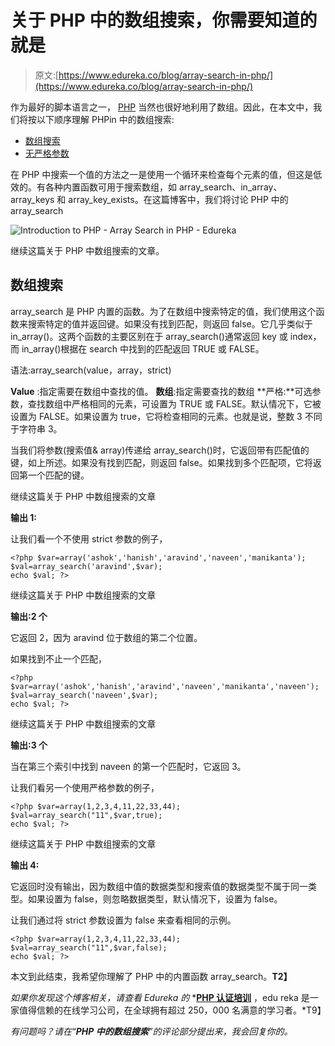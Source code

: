 # 关于 PHP 中的数组搜索，你需要知道的就是

> 原文:[https://www.edureka.co/blog/array-search-in-php/](https://www.edureka.co/blog/array-search-in-php/)

作为最好的脚本语言之一， [PHP](https://www.edureka.co/blog/php-tutorial-for-beginners/) 当然也很好地利用了数组。因此，在本文中，我们将按以下顺序理解 PHPin 中的数组搜索:

*   [数组搜索](#array_search)
*   [无严格参数](#Output1)

在 PHP 中搜索一个值的方法之一是使用一个循环来检查每个元素的值，但这是低效的。有各种内置函数可用于搜索数组，如 array_search、in_array、array_keys 和 array_key_exists。在这篇博客中，我们将讨论 PHP 中的 array_search

![Introduction to PHP - Array Search in PHP - Edureka](../Images/73cb2fcc881262d192058530c3b9285b.png)

继续这篇关于 PHP 中数组搜索的文章。

## **数组搜索**

array_search 是 PHP 内置的函数。为了在数组中搜索特定的值，我们使用这个函数来搜索特定的值并返回键。如果没有找到匹配，则返回 false。它几乎类似于 in_array()。这两个函数的主要区别在于 array_search()通常返回 key 或 index，而 in_array()根据在 search 中找到的匹配返回 TRUE 或 FALSE。

语法:array_search(value，array，strict)

**Value** :指定需要在数组中查找的值。 **数组**:指定需要查找的数组 **严格:**可选参数，查找数组中严格相同的元素，可设置为 TRUE 或 FALSE。默认情况下，它被设置为 FALSE。如果设置为 true，它将检查相同的元素。也就是说，整数 3 不同于字符串 3。

当我们将参数(搜索值& array)传递给 array_search()时，它返回带有匹配值的键，如上所述。如果没有找到匹配，则返回 false。如果找到多个匹配项，它将返回第一个匹配的键。

继续这篇关于 PHP 中数组搜索的文章

**输出 1:**

让我们看一个不使用 strict 参数的例子，

```
<?php $var=array('ashok','hanish','aravind','naveen','manikanta'); 
$val=array_search('aravind',$var); 
echo $val; ?>

```

继续这篇关于 PHP 中数组搜索的文章

**输出:2 个**

它返回 2，因为 aravind 位于数组的第二个位置。

如果找到不止一个匹配，

```
<?php $var=array('ashok','hanish','aravind','naveen','manikanta','naveen'); 
$val=array_search('naveen',$var); 
echo $val; ?>

```

继续这篇关于 PHP 中数组搜索的文章

**输出:3 个**

当在第三个索引中找到 naveen 的第一个匹配时，它返回 3。

让我们看另一个使用严格参数的例子，

```
<?php $var=array(1,2,3,4,11,22,33,44); 
$val=array_search("11",$var,true); 
echo $val; ?>

```

继续这篇关于 PHP 中数组搜索的文章

**输出 4:**

它返回时没有输出，因为数组中值的数据类型和搜索值的数据类型不属于同一类型。如果设置为 false，则忽略数据类型，默认情况下，设置为 false。

让我们通过将 strict 参数设置为 false 来查看相同的示例。

```
<?php $var=array(1,2,3,4,11,22,33,44); 
$val=array_search("11",$var,false); 
echo $val; ?>

```

本文到此结束，我希望你理解了 PHP 中的内置函数 array_search。**T2】**

*如果你发现这个博客相关，请查看 Edureka 的* *[**PHP 认证培训**](https://www.edureka.co/php-mysql-self-paced) ，edu reka 是一家值得信赖的在线学习公司，在全球拥有超过 250，000 名满意的学习者。*T9】

*有问题吗？请在“**PHP 中的数组搜索**”的评论部分提出来，我会回复你的。*